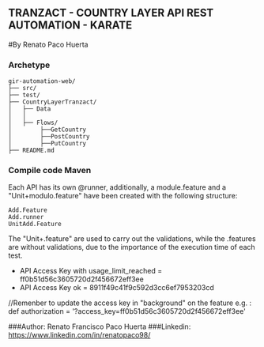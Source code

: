 ## TRANZACT - COUNTRY LAYER API REST AUTOMATION - KARATE
#By Renato Paco Huerta

### Archetype
````text 
gir-automation-web/
├── src/
├── test/
├── CountryLayerTranzact/
│   ├── Data
│   │ 
│   ├── Flows/
│        ├──GetCountry
│        ├──PostCountry
│        ├──PutCountry
├── README.md
````

### Compile code Maven
Each API has its own @runner, additionally, a module.feature and a "Unit+modulo.feature" have been created with the following structure:
````
Add.Feature
Add.runner
UnitAdd.Feature
````
The "Unit+.feature" are used to carry out the validations, while the .features are without validations, due to the importance of the execution time of each test.

- API Access Key with usage_limit_reached = ff0b51d56c3605720d2f456672eff3ee
- API Access Key ok =  8911f49c41f9c592d3cc6ef7953203cd

//Remenber to update the access key in "background" on the feature
e.g. : def authorization = '?access_key=ff0b51d56c3605720d2f456672eff3ee'


###Author: Renato Francisco Paco Huerta
###Linkedin: https://www.linkedin.com/in/renatopaco98/
